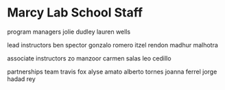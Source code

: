 # Marcy Lab School Staff

program managers
jolie dudley
lauren wells

lead instructors
ben spector
gonzalo romero
itzel rendon
madhur malhotra

associate instructors
zo manzoor
carmen salas
leo cedillo

partnerships team
travis fox
alyse amato
alberto tornes
joanna ferrel 
jorge hadad rey